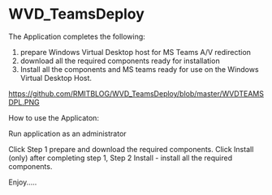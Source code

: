 # WVD_TeamsDeploy

The Application completes the following:

1. prepare Windows Virtual Desktop host for MS Teams A/V redirection
2. download all the required components ready for installation
3. Install all the components and MS teams ready for use on the Windows Virtual Desktop Host.

https://github.com/RMITBLOG/WVD_TeamsDeploy/blob/master/WVDTEAMSDPL.PNG

How to use the Applicaton:

Run application as an administrator

Click Step 1 prepare and download the required components.
Click Install (only) after completing step 1, 
Step 2 Install - install all the required components.

Enjoy.....
